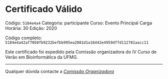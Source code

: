 # Certificado Válido

Código: `5184e4a4`
Categoria: participante
Curso: Evento Principal
Carga Horária: 30
Edição: 2020


Código completo: `5184e4a42af7050fb9232befbb995ea2081d1a16442e4959dffd112781aacc11`


Este certificado foi expedido pela Comissão organizadora do IV Curso de Verão em Bioinformática da UFMG.

----

Qualquer dúvida contacte a [_Comissão Organizadora_](<mailto:cursobioinfoufmg@gmail.com$subject=[Certificados]>)

